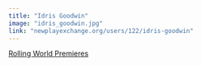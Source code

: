 ```yaml
---
title: "Idris Goodwin"
image: "idris_goodwin.jpg"
link: "newplayexchange.org/users/122/idris-goodwin"
---
```


[Rolling World Premieres](/programs/rolling-world-premieres)
